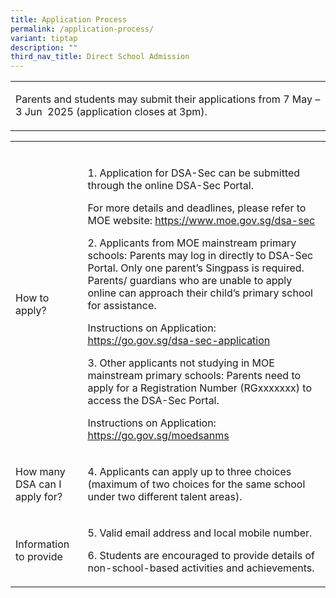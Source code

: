 ```yaml
---
title: Application Process
permalink: /application-process/
variant: tiptap
description: ""
third_nav_title: Direct School Admission
---
```

<table style="minWidth: 25px">
<colgroup>
<col>
</colgroup>
<tbody>
<tr>
<td rowspan="1" colspan="1">
<p>Parents and students may submit their applications from 7 May – 3 Jun&nbsp;
2025 (application closes at 3pm).</p>
</td>
</tr>
</tbody>
</table>
<table style="minWidth: 50px">
<colgroup>
<col>
<col>
</colgroup>
<tbody>
<tr>
<td rowspan="1" colspan="1">
<p></p>
</td>
<td rowspan="1" colspan="1">
<p></p>
</td>
</tr>
<tr>
<td rowspan="1" colspan="1">
<p>How to apply?</p>
</td>
<td rowspan="1" colspan="1">
<p>1. Application for DSA-Sec can be submitted through the online DSA-Sec
Portal.&nbsp;</p>
<p>For more details and deadlines, please refer to MOE website: <a href="https://www.moe.gov.sg/dsa-sec" rel="noopener noreferrer nofollow" target="_blank"><u>https://www.moe.gov.sg/dsa-sec</u></a>
</p>
<p></p>
<p>2. Applicants from MOE mainstream primary schools: Parents may log in
directly to DSA-Sec Portal. Only one parent’s Singpass is required. Parents/
guardians who are unable to apply online can approach their child’s primary
school for assistance.</p>
<p></p>
<p>Instructions on Application: <a href="https://go.gov.sg/dsa-sec-application" rel="noopener noreferrer nofollow" target="_blank"><u>https://go.gov.sg/dsa-sec-application</u></a>
</p>
<p></p>
<p>3. Other applicants not studying in MOE mainstream primary schools: Parents
need to apply for a Registration Number (RGxxxxxxx) to access the DSA-Sec
Portal.</p>
<p></p>
<p>Instructions on Application: <a href="https://go.gov.sg/moedsanms" rel="noopener noreferrer nofollow" target="_blank">https://go.gov.sg/moedsanms</a>
</p>
<p></p>
</td>
</tr>
<tr>
<td rowspan="1" colspan="1">
<p>How many DSA can I apply for?</p>
</td>
<td rowspan="1" colspan="1">
<p>4. Applicants can apply up to three choices (maximum of two choices for
the same school under two different talent areas).</p>
</td>
</tr>
<tr>
<td rowspan="1" colspan="1">
<p>Information to provide</p>
</td>
<td rowspan="1" colspan="1">
<p>5. Valid email address and local mobile number.&nbsp;</p>
<p>6. Students are encouraged to provide&nbsp;details of non-school-based
activities and achievements.</p>
</td>
</tr>
</tbody>
</table>
<h4></h4>
<p></p>